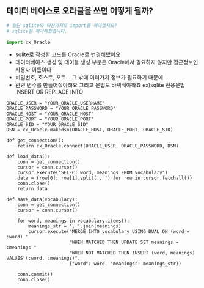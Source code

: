 ## 데이터 베이스로 오라클을 쓰면 어떻게 될까?

```python
# 일단 sqlite와 마찬가지로 import를 해야겠지요?
# sqlite은 제거해줬습니다.

import cx_Oracle
```

- sqlite로 작성한 코드를 Oracle로 변경해봤어요
- 데이터베이스 생성 및 테이블 생성 부분은 Oracle에서 필요하지 않지만 접근정보인 사용자 이름이나
- 비밀번호, 호스트, 포트... 그 밖에 여러가지 정보가 필요하기 때문에
- 관련 변수를 만들어줘야해요 그리고 문법도 바꿔줘야하죠 ex)sqlite 전용문법 INSERT OR REPLACE INTO

``` 
ORACLE_USER = "YOUR_ORACLE_USERNAME"
ORACLE_PASSWORD = "YOUR_ORACLE_PASSWORD"
ORACLE_HOST = "YOUR_ORACLE_HOST"
ORACLE_PORT = "YOUR_ORACLE_PORT"
ORACLE_SID = "YOUR_ORACLE_SID"
DSN = cx_Oracle.makedsn(ORACLE_HOST, ORACLE_PORT, ORACLE_SID)

def get_connection():
    return cx_Oracle.connect(ORACLE_USER, ORACLE_PASSWORD, DSN)

def load_data():
    conn = get_connection()
    cursor = conn.cursor()
    cursor.execute("SELECT word, meanings FROM vocabulary")
    data = {row[0]: row[1].split(', ') for row in cursor.fetchall()}
    conn.close()
    return data

def save_data(vocabulary):
    conn = get_connection()
    cursor = conn.cursor()

    for word, meanings in vocabulary.items():
        meanings_str = ', '.join(meanings)
        cursor.execute("MERGE INTO vocabulary USING DUAL ON (word = :word) "
                       "WHEN MATCHED THEN UPDATE SET meanings = :meanings "
                       "WHEN NOT MATCHED THEN INSERT (word, meanings) VALUES (:word, :meanings)",
                       {"word": word, "meanings": meanings_str})

    conn.commit()
    conn.close()
```
